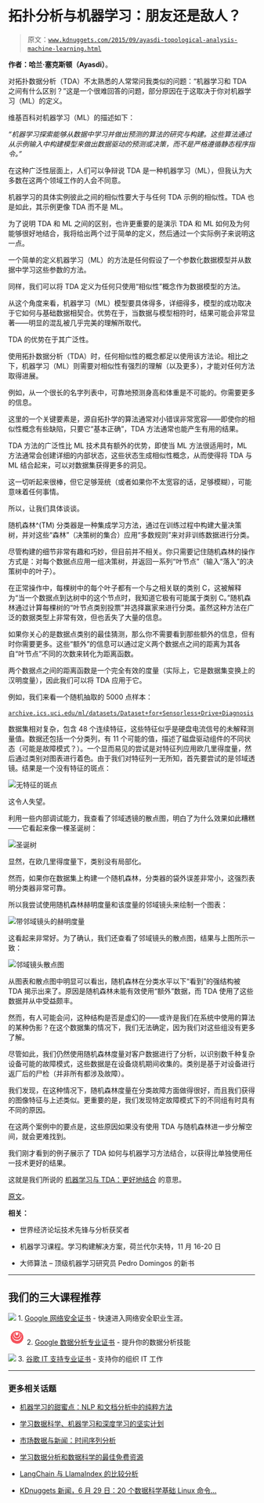 # 拓扑分析与机器学习：朋友还是敌人？

> 原文：[`www.kdnuggets.com/2015/09/ayasdi-topological-analysis-machine-learning.html`](https://www.kdnuggets.com/2015/09/ayasdi-topological-analysis-machine-learning.html)

**作者：哈兰·塞克斯顿（Ayasdi）**。

对拓扑数据分析（TDA）不太熟悉的人常常问我类似的问题：“机器学习和 TDA 之间有什么区别？”这是一个很难回答的问题，部分原因在于这取决于你对机器学习（ML）的定义。

维基百科对机器学习（ML）的描述如下：

*“机器学习探索能够从数据中学习并做出预测的算法的研究与构建。这些算法通过从示例输入中构建模型来做出数据驱动的预测或决策，而不是严格遵循静态程序指令。”*

在这种广泛性层面上，人们可以争辩说 TDA 是一种机器学习（ML），但我认为大多数在这两个领域工作的人会不同意。

机器学习的具体实例彼此之间的相似性要大于与任何 TDA 示例的相似性。TDA 也是如此，其示例更像 TDA 而不是 ML。

为了说明 TDA 和 ML 之间的区别，也许更重要的是演示 TDA 和 ML 如何及为何能够很好地结合，我将给出两个过于简单的定义，然后通过一个实际例子来说明这一点。

一个简单的定义机器学习（ML）的方法是任何假设了一个参数化数据模型并从数据中学习这些参数的方法。

同样，我们可以将 TDA 定义为任何只使用“相似性”概念作为数据模型的方法。

从这个角度来看，机器学习（ML）模型要具体得多，详细得多，模型的成功取决于它如何与基础数据相契合。优势在于，当数据与模型相符时，结果可能会非常显著——明显的混乱被几乎完美的理解所取代。

TDA 的优势在于其广泛性。

使用拓扑数据分析（TDA）时，任何相似性的概念都足以使用该方法论。相比之下，机器学习（ML）则需要对相似性有强烈的理解（以及更多），才能对任何方法取得进展。

例如，从一个很长的名字列表中，可靠地预测身高和体重是不可能的。你需要更多的信息。

这里的一个关键要素是，源自拓扑学的算法通常对小错误非常宽容——即使你的相似性概念有些缺陷，只要它“基本正确”，TDA 方法通常也能产生有用的结果。

TDA 方法的广泛性比 ML 技术具有额外的优势，即使当 ML 方法很适用时，ML 方法通常会创建详细的内部状态，这些状态生成相似性概念，从而使得将 TDA 与 ML 结合起来，可以对数据集获得更多的洞见。

这一切听起来很棒，但它足够笼统（或者如果你不太宽容的话，足够模糊），可能意味着任何事情。

所以，让我们具体谈谈。

随机森林^(TM) 分类器是一种集成学习方法，通过在训练过程中构建大量决策树，并对这些“森林”（决策树的集合）应用“多数规则”来对非训练数据进行分类。

尽管构建的细节非常有趣和巧妙，但目前并不相关。你只需要记住随机森林的操作方式是：对每个数据点应用一组决策树，并返回一系列“叶节点”（输入“落入”的决策树中的叶子）。

在正常操作中，每棵树中的每个叶子都有一个与之相关联的类别 C，这被解释为“当一个数据点到达树中的这个节点时，我知道它极有可能属于类别 C。”随机森林通过计算每棵树的“叶节点类别投票”并选择赢家来进行分类。虽然这种方法在广泛的数据类型上非常有效，但也丢失了大量的信息。

如果你关心的是数据点类别的最佳猜测，那么你不需要看到那些额外的信息，但有时你需要更多。这些“额外”的信息可以通过定义两个数据点之间的距离为其各自“叶节点”不同的次数来转化为距离函数。

两个数据点之间的距离函数是一个完全有效的度量（实际上，它是数据集变换上的汉明度量），因此我们可以将 TDA 应用于它。

例如，我们来看一个随机抽取的 5000 点样本：

[`archive.ics.uci.edu/ml/datasets/Dataset+for+Sensorless+Drive+Diagnosis`](https://archive.ics.uci.edu/ml/datasets/Dataset+for+Sensorless+Drive+Diagnosis)

数据集相对复杂，包含 48 个连续特征，这些特征似乎是硬盘电流信号的未解释测量值。数据还包括一个分类列，有 11 个可能的值，描述了磁盘驱动组件的不同状态（可能是故障模式？）。一个显而易见的尝试是对特征列应用欧几里得度量，然后通过类别对图表进行着色。由于我们对特征列一无所知，首先要尝试的是邻域透镜。结果是一个没有特征的斑点：

![无特征的斑点](img/0011e0d722ed99cad66ab7783451ee92.png)

这令人失望。

利用一些内部调试能力，我查看了邻域透镜的散点图，明白了为什么效果如此糟糕——它看起来像一棵圣诞树：

![圣诞树](img/f661256f6b0e80f3d605511d7499ab16.png)

显然，在欧几里得度量下，类别没有局部化。

然而，如果你在数据集上构建一个随机森林，分类器的袋外误差非常小，这强烈表明分类器非常可靠。

所以我尝试使用随机森林赫明度量和该度量的邻域镜头来绘制一个图表：

![带邻域镜头的赫明度量](img/1583ae2543637f20acc5c9c6988feb3e.png)

这看起来非常好。为了确认，我们还查看了邻域镜头的散点图，结果与上图所示一致：

![邻域镜头散点图](img/ecef40df087632cf35281e83f9219ba6.png)

从图表和散点图中明显可以看出，随机森林在分类水平以下“看到”的强结构被 TDA 揭示出来了。原因是随机森林未能有效使用“额外”数据，而 TDA 使用了这些数据并从中受益颇丰。

然而，有人可能会问，这种结构是否是虚幻的——或许是我们在系统中使用的算法的某种伪影？在这个数据集的情况下，我们无法确定，因为我们对这些组没有更多了解。

尽管如此，我们仍然使用随机森林度量对客户数据进行了分析，以识别数千种复杂设备可能的故障模式，这些数据是在设备烧机期间收集的。类别是基于对设备进行返厂后的尸检（并非所有都涉及故障）。

我们发现，在这种情况下，随机森林度量在分类故障方面做得很好，而且我们获得的图像特征与上述类似。更重要的是，我们发现特定故障模式下的不同组有时具有不同的原因。

在这两个案例中的要点是，这些原因如果没有使用 TDA 与随机森林进一步分解空间，就会更难找到。

我们刚才看到的例子展示了 TDA 如何与机器学习方法结合，以获得比单独使用任一技术更好的结果。

这就是我们所说的 [机器学习与 TDA：更好地结合](http://www.ayasdi.com/resources/whitepaper/tda-and-machine-learning/) 的意思。

[原文](http://www.ayasdi.com/blog/bigdata/how-tda-and-machine-learning-enhance-each-other/)。

**相关：**

+   世界经济论坛技术先锋与分析获奖者

+   机器学习课程。学习构建解决方案，荷兰代尔夫特，11 月 16-20 日

+   大师算法 – 顶级机器学习研究员 Pedro Domingos 的新书

* * *

## 我们的三大课程推荐

![](img/0244c01ba9267c002ef39d4907e0b8fb.png) 1\. [Google 网络安全证书](https://www.kdnuggets.com/google-cybersecurity) - 快速进入网络安全职业生涯。

![](img/e225c49c3c91745821c8c0368bf04711.png) 2\. [Google 数据分析专业证书](https://www.kdnuggets.com/google-data-analytics) - 提升你的数据分析技能

![](img/0244c01ba9267c002ef39d4907e0b8fb.png) 3. [谷歌 IT 支持专业证书](https://www.kdnuggets.com/google-itsupport) - 支持你的组织 IT 工作

* * *

### 更多相关话题

+   [机器学习的甜蜜点：NLP 和文档分析中的纯粹方法](https://www.kdnuggets.com/2022/05/machine-learning-sweet-spot-pure-approaches-nlp-document-analysis.html)

+   [学习数据科学、机器学习和深度学习的坚实计划](https://www.kdnuggets.com/2023/01/mwiti-solid-plan-learning-data-science-machine-learning-deep-learning.html)

+   [市场数据与新闻：时间序列分析](https://www.kdnuggets.com/2022/06/market-data-news-time-series-analysis.html)

+   [学习数据分析和数据科学的最佳免费资源](https://www.kdnuggets.com/2024/03/365datascience-best-free-resources-learn-data-analysis-data-science)

+   [LangChain 与 LlamaIndex 的比较分析](https://www.kdnuggets.com/comparative-analysis-of-langchain-and-llamaindex)

+   [KDnuggets 新闻，6 月 29 日：20 个数据科学基础 Linux 命令…](https://www.kdnuggets.com/2022/n26.html)
